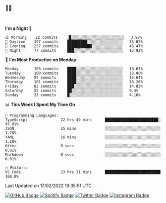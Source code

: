 ### 🤙🍺

<!-- <a href="https://github-readme-stats.vercel.app/api?username=hzak2xx&count_private=true&show_icons=true&theme=dracula">
  <img align="center" src="https://github-readme-stats.vercel.app/api?username=hzak2xx&count_private=true&show_icons=true&theme=dracula" />
</a>
</br> -->
</br>

<!--START_SECTION:waka-->
**I'm a Night 🦉** 

```text
🌞 Morning    22 commits     █░░░░░░░░░░░░░░░░░░░░░░░░   3.98% 
🌆 Daytime    197 commits    █████████░░░░░░░░░░░░░░░░   35.62% 
🌃 Evening    257 commits    ███████████░░░░░░░░░░░░░░   46.47% 
🌙 Night      77 commits     ███░░░░░░░░░░░░░░░░░░░░░░   13.92%

```
📅 **I'm Most Productive on Monday** 

```text
Monday       103 commits    ████░░░░░░░░░░░░░░░░░░░░░   18.63% 
Tuesday      100 commits    ████░░░░░░░░░░░░░░░░░░░░░   18.08% 
Wednesday    92 commits     ████░░░░░░░░░░░░░░░░░░░░░   16.64% 
Thursday     101 commits    ████░░░░░░░░░░░░░░░░░░░░░   18.26% 
Friday       82 commits     ███░░░░░░░░░░░░░░░░░░░░░░   14.83% 
Saturday     52 commits     ██░░░░░░░░░░░░░░░░░░░░░░░   9.4% 
Sunday       23 commits     █░░░░░░░░░░░░░░░░░░░░░░░░   4.16%

```


📊 **This Week I Spent My Time On** 

```text
💬 Programming Languages: 
TypeScript               22 hrs 49 mins      ████████████████████████░   97.01% 
JSON                     25 mins             ░░░░░░░░░░░░░░░░░░░░░░░░░   1.78% 
YAML                     16 mins             ░░░░░░░░░░░░░░░░░░░░░░░░░   1.18% 
Other                    0 secs              ░░░░░░░░░░░░░░░░░░░░░░░░░   0.01% 
Markdown                 0 secs              ░░░░░░░░░░░░░░░░░░░░░░░░░   0.01%

🔥 Editors: 
VS Code                  23 hrs 31 mins      █████████████████████████   100.0%

```


 Last Updated on 17/02/2022 19:35:51 UTC
<!--END_SECTION:waka-->

[![GitHub Badge](https://img.shields.io/badge/GitHub-100000?style=for-the-badge&logo=github&logoColor=white)](https://github.com/hzak2xx)
[![Spotify Badge](https://img.shields.io/badge/Spotify-1ED760?&style=for-the-badge&logo=spotify&logoColor=white)](https://open.spotify.com/user/uf90s6sbbh75a1mt44clkhkvf)
[![Twitter Badge](https://img.shields.io/badge/Twitter-1DA1F2?style=for-the-badge&logo=twitter&logoColor=white)](https://twitter.com/hzak2xx)
[![Instagram Badge](https://img.shields.io/badge/Instagram-E4405F?style=for-the-badge&logo=instagram&logoColor=white)](https://www.instagram.com/hzak2xx/)
